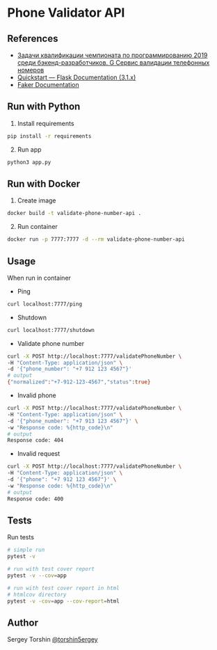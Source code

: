 # Phone Validator API

## References

- [Задачи квалификации чемпионата по програм­мированию 2019 среди бэкенд-разработчиков. G Сервис валидации телефонных номеров](https://yandex.ru/cup/backend/analysis#)
- [Quickstart — Flask Documentation (3.1.x)](https://flask.palletsprojects.com/en/stable/quickstart/)
- [Faker Documentation](https://faker.readthedocs.io/en/stable/index.html#)

## Run with Python

1. Install requirements
```bash
pip install -r requirements
```
2. Run app
```bash
python3 app.py
```

## Run with Docker

1. Create image
```bash
docker build -t validate-phone-number-api .
```
2. Run container
```bash
docker run -p 7777:7777 -d --rm validate-phone-number-api
```

## Usage

When run in container

- Ping
```bash
curl localhost:7777/ping
```

- Shutdown
```bash
curl localhost:7777/shutdown
```

- Validate phone number
```bash
curl -X POST http://localhost:7777/validatePhoneNumber \
-H "Content-Type: application/json" \
-d '{"phone_number": "+7 912 123 4567"}'
# output
{"normalized":"+7-912-123-4567","status":true}
```

- Invalid phone
```bash
curl -X POST http://localhost:7777/validatePhoneNumber \
-H "Content-Type: application/json" \
-d '{"phone_number": "+7 913 123 4567"}' \
-w "Response code: %{http_code}\n"
# output
Response code: 404
```

- Invalid request
```bash
curl -X POST http://localhost:7777/validatePhoneNumber \
-H "Content-Type: application/json" \
-d '{"phone": "+7 912 123 4567"}' \
-w "Response code: %{http_code}\n"
# output
Response code: 400
```

## Tests

Run tests
```bash
# simple run
pytest -v

# run with test cover report
pytest -v --cov=app

# run with test cover report in html
# htmlcov directory
pytest -v -cov=app --cov-report=html
```

## Author

Sergey Torshin [@torshin5ergey](https://github.com/torshin5ergey)
